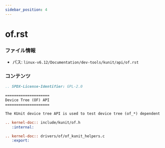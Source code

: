 ```yaml
---
sidebar_position: 4
---
```

# of.rst

### ファイル情報

- パス: `linux-v6.12/Documentation/dev-tools/kunit/api/of.rst`

### コンテンツ

```rst
.. SPDX-License-Identifier: GPL-2.0

====================
Device Tree (OF) API
====================

The KUnit device tree API is used to test device tree (of_*) dependent code.

.. kernel-doc:: include/kunit/of.h
   :internal:

.. kernel-doc:: drivers/of/of_kunit_helpers.c
   :export:

```

